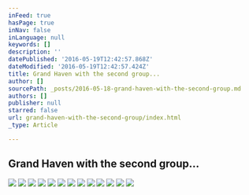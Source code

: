 ```yaml
---
inFeed: true
hasPage: true
inNav: false
inLanguage: null
keywords: []
description: ''
datePublished: '2016-05-19T12:42:57.868Z'
dateModified: '2016-05-19T12:42:57.424Z'
title: Grand Haven with the second group...
author: []
sourcePath: _posts/2016-05-18-grand-haven-with-the-second-group.md
authors: []
publisher: null
starred: false
url: grand-haven-with-the-second-group/index.html
_type: Article

---
```

## Grand Haven with the second group...
![](https://the-grid-user-content.s3-us-west-2.amazonaws.com/07d5d954-9a0a-4c2a-815e-aa44cc6559ba.jpg)
![](https://the-grid-user-content.s3-us-west-2.amazonaws.com/8a1825e2-2a4a-4600-903d-7892ea819502.jpg)
![](https://the-grid-user-content.s3-us-west-2.amazonaws.com/c4e1c502-d884-4dfe-a040-ea0b3ace669f.jpg)
![](https://the-grid-user-content.s3-us-west-2.amazonaws.com/dac284eb-e3e9-46c9-b5b9-427d94e6612e.jpg)
![](https://the-grid-user-content.s3-us-west-2.amazonaws.com/7478fb73-7548-4351-9234-e0237246fb10.jpg)
![](https://the-grid-user-content.s3-us-west-2.amazonaws.com/e5eea678-5018-4a62-80a8-323b66f5f6b2.jpg)
![](https://the-grid-user-content.s3-us-west-2.amazonaws.com/c913223c-07a2-475a-894e-200eef23ddb8.jpg)
![](https://the-grid-user-content.s3-us-west-2.amazonaws.com/919d5dc4-83df-47b3-8475-9caafd2656d2.jpg)
![](https://the-grid-user-content.s3-us-west-2.amazonaws.com/83adab0e-3e1f-4b4d-b8ca-0660c5c1195c.jpg)
![](https://the-grid-user-content.s3-us-west-2.amazonaws.com/3585f171-a3a7-41c5-bd91-58a0759262bf.jpg)
![](https://the-grid-user-content.s3-us-west-2.amazonaws.com/a8bba829-e453-4e92-a810-cd88ffa9b9c1.jpg)
![](https://the-grid-user-content.s3-us-west-2.amazonaws.com/e158ed72-a4a5-41e2-b4db-8ec46a716df3.jpg)
![](https://the-grid-user-content.s3-us-west-2.amazonaws.com/6d9f5ac7-c7ce-41a4-9778-d914623238f1.jpg)
